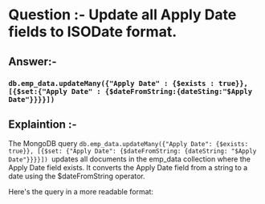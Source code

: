 # Question :-  Update all Apply Date fields to ISODate format.

## Answer:- 

 ### `db.emp_data.updateMany({"Apply Date" : {$exists : true}},[{$set:{"Apply Date" : {$dateFromString:{dateSting:"$Apply Date"}}}}])`

## Explaintion :- 

The MongoDB query `db.emp_data.updateMany({"Apply Date": {$exists: true}}, [{$set: {"Apply Date": {$dateFromString: {dateString: "$Apply Date"}}}}]) `updates all documents in the emp_data collection where the Apply Date field exists. It converts the Apply Date field from a string to a date using the $dateFromString operator.

Here's the query in a more readable format: